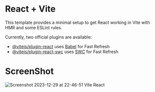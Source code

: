 # React + Vite

This template provides a minimal setup to get React working in Vite with HMR and some ESLint rules.

Currently, two official plugins are available:

- [@vitejs/plugin-react](https://github.com/vitejs/vite-plugin-react/blob/main/packages/plugin-react/README.md) uses [Babel](https://babeljs.io/) for Fast Refresh
- [@vitejs/plugin-react-swc](https://github.com/vitejs/vite-plugin-react-swc) uses [SWC](https://swc.rs/) for Fast Refresh

# ScreenShot

![Screenshot 2023-12-29 at 22-46-51 Vite React](https://github.com/zablon-oigo/bites/assets/143833326/ef88df19-da27-4c63-a620-ca64d17c57d3)
